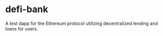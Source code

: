 # defi-bank
A test dapp for the Ethereum protocol utilizing decentralized lending and loans for users.
